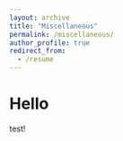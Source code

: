 ```yaml
---
layout: archive
title: "Miscellaneous"
permalink: /miscellaneous/
author_profile: true
redirect_from:
  - /resume
---
```


Hello
======
test!
